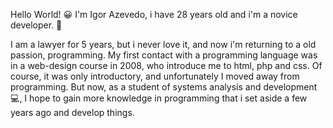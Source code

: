 Hello World! :grinning: I'm Igor Azevedo, i have 28 years old and i'm a novice developer. :wave:

I am a lawyer for 5 years, but i never love it, and now i'm returning to a old passion, programming.
My first contact with a programming language was in a web-design course in 2008, who introduce me to html, php and css.
Of course, it was only introductory, and unfortunately I moved away from programming.
But now, as a student of systems analysis and development :computer:, I hope to gain more knowledge in programming that i set aside a few years ago and develop things.
